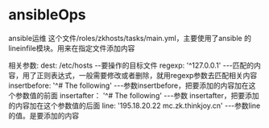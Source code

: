 # ansibleOps
ansible运维
这个文件/roles/zkhosts/tasks/main.yml，主要使用了ansible 的lineinfile模块。用来在指定文件添加内容

相关参数:
dest: /etc/hosts   --要操作的目标文件
regexp: '^127.0.0.1' ---匹配的内容，用了正则表达式，一般需要修改或者删除，就用regexp参数去匹配相关内容
insertbefore: '^# The following'  ---参数insertbefore，把要添加的内容加在这个参数值的前面
insertafter： '^# The following'  ---参数 insertafter，把要添加的内容加在这个参数值的后面
line: '195.18.20.22 mc.zk.thinkjoy.cn'  ---参数line的值。是要添加的内容

